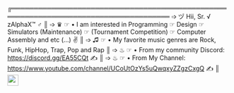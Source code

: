 ╔══════════════════════════════════════════════════════════════════════════════════════
 ➩ ヅ Hii, Sr. √ zAlphaX™ ♂
║ ➩ ♛ ☞  • I am interested in Programming ☞ Design ☞ Simulators (Maintenance) ☞ (Tournament Competition) ☞ Computer Assembly and etc (...) ✌
║ ➩ ♫  ☞  • My favorite music genres are Rock, Funk, HipHop, Trap, Pop and Rap
║ ➩ ♨ ☞  • From my community Discord: https://discord.gg/EA55CQt ✍
║ ➩ ♨ ☞  • From My Channel:  https://www.youtube.com/channel/UCoUtOzYs5uQwqxyZZgzCxgQ ✍
║ <img src="https://upload.wikimedia.org/wikipedia/commons/thumb/c/cf/Lua-Logo.svg/1200px-Lua-Logo.svg.png" width="25vw" height="25vh">
